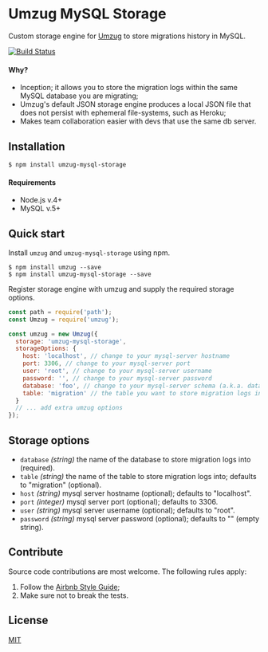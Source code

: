 # Umzug MySQL Storage

Custom storage engine for [Umzug](https://github.com/sequelize/umzug) to store migrations history in MySQL.

[![Build Status](https://travis-ci.org/controlly/umzug-migration-engine.svg?branch=master)](https://travis-ci.org/controlly/umzug-migration-engine)

#### Why?

* Inception; it allows you to store the migration logs within the same MySQL database you are migrating;
* Umzug's default JSON storage engine produces a local JSON file that does not persist with ephemeral file-systems, such as Heroku;
* Makes team collaboration easier with devs that use the same db server.

## Installation

```
$ npm install umzug-mysql-storage
```

#### Requirements

* Node.js v.4+
* MySQL v.5+

## Quick start

Install `umzug` and `umzug-mysql-storage` using npm.

```
$ npm install umzug --save
$ npm install umzug-mysql-storage --save
```

Register storage engine with umzug and supply the required storage options.

```javascript
const path = require('path');
const Umzug = require('umzug');

const umzug = new Umzug({
  storage: 'umzug-mysql-storage',
  storageOptions: {
    host: 'localhost', // change to your mysql-server hostname
    port: 3306, // change to your mysql-server port
    user: 'root', // change to your mysql-server username
    password: '', // change to your mysql-server password
    database: 'foo', // change to your mysql-server schema (a.k.a. database)
    table: 'migration' // the table you want to store migration logs into - will be automatically created
  }
  // ... add extra umzug options
});
```

## Storage options

* `database` _(string)_ the name of the database to store migration logs into (required).
* `table` _(string)_ the name of the table to store migration logs into; defaults to "migration" (optional).
* `host` _(string)_ mysql server hostname (optional); defaults to "localhost".
* `port` _(integer)_ mysql server port (optional); defaults to 3306.
* `user` _(string)_ mysql server username (optional); defaults to "root".
* `password` _(string)_ mysql server password (optional); defaults to "" (empty string).

## Contribute

Source code contributions are most welcome. The following rules apply:

1. Follow the [Airbnb Style Guide](https://github.com/airbnb/javascript);
2. Make sure not to break the tests.

## License

[MIT](LICENSE)
